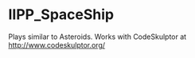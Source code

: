 # IIPP_SpaceShip
Plays similar to Asteroids. Works with CodeSkulptor at http://www.codeskulptor.org/
